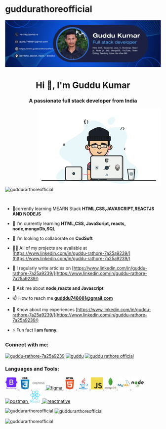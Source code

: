 # guddurathoreofficial

![logo](https://github.com/guddurarthoreofficial/guddurarthoreofficial/blob/main/banner.png)
<h1 align="center">Hi 👋, I'm Guddu Kumar</h1>
<h3 align="center">A passionate full stack developer from India</h3>



<img align = "right" alt = "coding" width = "400"
src="https://raw.githubusercontent.com/AlaeddineMessadi/AlaeddineMessadi/main/web-developer-chilling.gif">
<p align="left"> <img src="https://komarev.com/ghpvc/?username=guddurarthoreofficial&label=Profile%20views&color=0e75b6&style=flat" alt="guddurarthoreofficial" /> </p>

<p align="left"> <a href="https://twitter.com/" target="blank"><img src="https://img.shields.io/twitter/follow/?logo=twitter&style=for-the-badge" alt="" /></a> </p>

- 🔭corrently learning MEARN Stack **HTML,CSS,JAVASCRIPT,REACTJS AND NODEJS**

- 🌱 I’m currently learning **HTML,CSS, JavaScript, reacts, node,mongoDb,SQL**

- 👯 I’m looking to collaborate on **CodSoft**

- 👨‍💻 All of my projects are available at [https://www.linkedin.com/in/guddu-rathore-7a25a9239/](https://www.linkedin.com/in/guddu-rathore-7a25a9239/)

- 📝 I regularly write articles on [https://www.linkedin.com/in/guddu-rathore-7a25a9239/](https://www.linkedin.com/in/guddu-rathore-7a25a9239/)

- 💬 Ask me about **node,reacts and Javascript**

- 📫 How to reach me **gudddu748081@gmail.com**

- 📄 Know about my experiences [https://www.linkedin.com/in/guddu-rathore-7a25a9239/](https://www.linkedin.com/in/guddu-rathore-7a25a9239/)

- ⚡ Fun fact **I am funny.**

<h3 align="left">Connect with me:</h3>
<p align="left">
<a href="https://linkedin.com/in/guddu-rathore-7a25a9239" target="blank"><img align="center" src="https://raw.githubusercontent.com/rahuldkjain/github-profile-readme-generator/master/src/images/icons/Social/linked-in-alt.svg" alt="guddu-rathore-7a25a9239" height="30" width="40" /></a>
<a href="https://fb.com/guddu" target="blank"><img align="center" src="https://raw.githubusercontent.com/rahuldkjain/github-profile-readme-generator/master/src/images/icons/Social/facebook.svg" alt="guddu" height="30" width="40" /></a>
<a href="https://www.youtube.com/c/guddu rathore official" target="blank"><img align="center" src="https://raw.githubusercontent.com/rahuldkjain/github-profile-readme-generator/master/src/images/icons/Social/youtube.svg" alt="guddu rathore official" height="30" width="40" /></a>
</p>

<h3 align="left">Languages and Tools:</h3>
<p align="left"> <a href="https://getbootstrap.com" target="_blank" rel="noreferrer"> <img src="https://raw.githubusercontent.com/devicons/devicon/master/icons/bootstrap/bootstrap-plain-wordmark.svg" alt="bootstrap" width="40" height="40"/> </a> <a href="https://www.w3schools.com/css/" target="_blank" rel="noreferrer"> <img src="https://raw.githubusercontent.com/devicons/devicon/master/icons/css3/css3-original-wordmark.svg" alt="css3" width="40" height="40"/> </a> <a href="https://expressjs.com" target="_blank" rel="noreferrer"> <img src="https://raw.githubusercontent.com/devicons/devicon/master/icons/express/express-original-wordmark.svg" alt="express" width="40" height="40"/> </a> <a href="https://www.figma.com/" target="_blank" rel="noreferrer"> <img src="https://www.vectorlogo.zone/logos/figma/figma-icon.svg" alt="figma" width="40" height="40"/> </a> <a href="https://www.w3.org/html/" target="_blank" rel="noreferrer"> <img src="https://raw.githubusercontent.com/devicons/devicon/master/icons/html5/html5-original-wordmark.svg" alt="html5" width="40" height="40"/> </a> <a href="https://www.java.com" target="_blank" rel="noreferrer"> <img src="https://raw.githubusercontent.com/devicons/devicon/master/icons/java/java-original.svg" alt="java" width="40" height="40"/> </a> <a href="https://developer.mozilla.org/en-US/docs/Web/JavaScript" target="_blank" rel="noreferrer"> <img src="https://raw.githubusercontent.com/devicons/devicon/master/icons/javascript/javascript-original.svg" alt="javascript" width="40" height="40"/> </a> <a href="https://www.mongodb.com/" target="_blank" rel="noreferrer"> <img src="https://raw.githubusercontent.com/devicons/devicon/master/icons/mongodb/mongodb-original-wordmark.svg" alt="mongodb" width="40" height="40"/> </a> <a href="https://www.mysql.com/" target="_blank" rel="noreferrer"> <img src="https://raw.githubusercontent.com/devicons/devicon/master/icons/mysql/mysql-original-wordmark.svg" alt="mysql" width="40" height="40"/> </a> <a href="https://nodejs.org" target="_blank" rel="noreferrer"> <img src="https://raw.githubusercontent.com/devicons/devicon/master/icons/nodejs/nodejs-original-wordmark.svg" alt="nodejs" width="40" height="40"/> </a> <a href="https://postman.com" target="_blank" rel="noreferrer"> <img src="https://www.vectorlogo.zone/logos/getpostman/getpostman-icon.svg" alt="postman" width="40" height="40"/> </a> <a href="https://reactjs.org/" target="_blank" rel="noreferrer"> <img src="https://raw.githubusercontent.com/devicons/devicon/master/icons/react/react-original-wordmark.svg" alt="react" width="40" height="40"/> </a> <a href="https://reactnative.dev/" target="_blank" rel="noreferrer"> <img src="https://reactnative.dev/img/header_logo.svg" alt="reactnative" width="40" height="40"/> </a> </p>

<p><img align="left" src="https://github-readme-stats.vercel.app/api/top-langs?username=guddurarthoreofficial&show_icons=true&locale=en&layout=compact" alt="guddurarthoreofficial" /></p>

<p>&nbsp;<img align="center" src="https://github-readme-stats.vercel.app/api?username=guddurarthoreofficial&show_icons=true&locale=en" alt="guddurarthoreofficial" /></p>

<p><img align="center" src="https://github-readme-streak-stats.herokuapp.com/?user=guddurarthoreofficial&" alt="guddurarthoreofficial" /></p>
